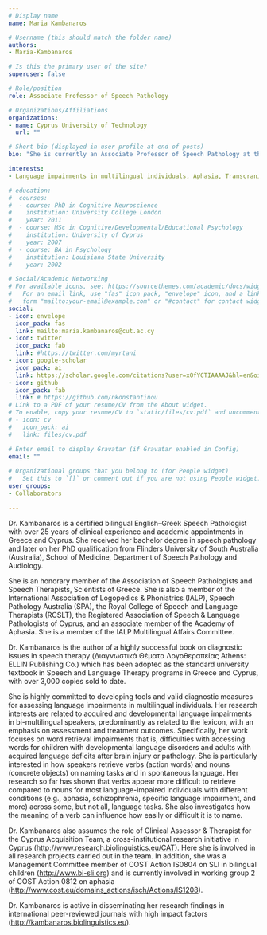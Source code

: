 ```yaml
---
# Display name
name: Maria Kambanaros

# Username (this should match the folder name)
authors:
- Maria-Kambanaros

# Is this the primary user of the site?
superuser: false

# Role/position
role: Associate Professor of Speech Pathology

# Organizations/Affiliations
organizations:
- name: Cyprus University of Technology
  url: ""

# Short bio (displayed in user profile at end of posts)
bio: "She is currently an Associate Professor of Speech Pathology at the Cyprus University of Technology"

interests:
- Language impairments in multilingual individuals, Aphasia, Transcranial Magnetic Stimulation

# education:
#  courses:
#  - course: PhD in Cognitive Neuroscience
#    institution: University College London
#    year: 2011
#  - course: MSc in Cognitive/Developmental/Educational Psychology
#    institution: University of Cyprus
#    year: 2007
#  - course: BA in Psychology
#    institution: Louisiana State University
#    year: 2002

# Social/Academic Networking
# For available icons, see: https://sourcethemes.com/academic/docs/widgets/#icons
#   For an email link, use "fas" icon pack, "envelope" icon, and a link in the
#   form "mailto:your-email@example.com" or "#contact" for contact widget.
social:
- icon: envelope
  icon_pack: fas
  link: mailto:maria.kambanaros@cut.ac.cy
- icon: twitter
  icon_pack: fab
  link: #https://twitter.com/myrtani 
- icon: google-scholar
  icon_pack: ai
  link: https://scholar.google.com/citations?user=xOfYCTIAAAAJ&hl=en&oi=ao
- icon: github
  icon_pack: fab
  link: # https://github.com/nkonstantinou
# Link to a PDF of your resume/CV from the About widget.
# To enable, copy your resume/CV to `static/files/cv.pdf` and uncomment the lines below.  
# - icon: cv
#   icon_pack: ai
#   link: files/cv.pdf

# Enter email to display Gravatar (if Gravatar enabled in Config)
email: ""
  
# Organizational groups that you belong to (for People widget)
#   Set this to `[]` or comment out if you are not using People widget.  
user_groups:
- Collaborators

---
```

Dr. Kambanaros is a certified bilingual English–Greek Speech Pathologist with over 25 years of clinical experience and academic appointments in Greece and Cyprus. She received her bachelor degree in speech pathology and later on her PhD qualification from Flinders University of South Australia (Australia), School of Medicine, Department of Speech Pathology and Audiology. 

She is an honorary member of the Association of Speech Pathologists and Speech Therapists, Scientists of Greece. She is also a member of the International Association of Logopedics & Phoniatrics (IALP), Speech Pathology Australia (SPA), the Royal College of Speech and Language Therapists (RCSLT), the Registered Association of Speech & Language Pathologists of Cyprus, and an associate member of the Academy of Aphasia. She is a member of the IALP Multilingual Affairs Committee. 

Dr. Kambanaros is the author of a highly successful book on diagnostic issues in speech therapy (Διαγνωστικά Θέματα Λογοθεραπείας Athens: ELLIN Publishing Co.) which has been adopted as the standard university textbook in Speech and Language Therapy programs in Greece and Cyprus, with over 3,000 copies sold to date. 

She is highly committed to developing tools and valid diagnostic measures for assessing language impairments in multilingual individuals. Her research interests are related to acquired and developmental language impairments in bi-multilingual speakers, predominantly as related to the lexicon, with an emphasis on assessment and treatment outcomes. Specifically, her work focuses on word retrieval impairments that is, difficulties with accessing words for children with developmental language disorders and adults with acquired language deficits after brain injury or pathology. She is particularly interested in how speakers retrieve verbs (action words) and nouns (concrete objects) on naming tasks and in spontaneous language. Her research so far has shown that verbs appear more difficult to retrieve compared to nouns for most language-impaired individuals with different conditions (e.g., aphasia, schizophrenia, specific language impairment, and more) across some, but not all, language tasks. She also investigates how the meaning of a verb can influence how easily or difficult it is to name. 

Dr. Kambanaros also assumes the role of Clinical Assessor & Therapist for the Cyprus Acquisition Team, a cross-institutional research initiative in Cyprus (http://www.research.biolinguistics.eu/CAT). Here she is involved in all research projects carried out in the team. In addition, she was a Management Committee member of COST Action IS0804 on SLI in bilingual children (http://www.bi-sli.org) and is currently involved in working group 2 of COST Action 0812 on aphasia (http://www.cost.eu/domains_actions/isch/Actions/IS1208). 

Dr. Kambanaros is active in disseminating her research findings in international peer-reviewed journals with high impact factors (http://kambanaros.biolinguistics.eu).